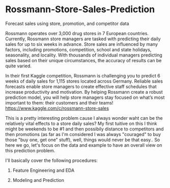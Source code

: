 # Rossmann-Store-Sales-Prediction

Forecast sales using store, promotion, and competitor data

Rossmann operates over 3,000 drug stores in 7 European countries. Currently, 
Rossmann store managers are tasked with predicting their daily sales for up to six weeks in advance. Store sales are influenced by many factors, including promotions, competition, school and state holidays, seasonality, and locality. With thousands of individual managers predicting sales based on their unique circumstances, the accuracy of results can be quite varied.

In their first Kaggle competition, Rossmann is challenging you to predict 6 weeks of daily sales for 1,115 stores located across Germany. Reliable sales forecasts enable store managers to create effective staff schedules that increase productivity and motivation. By helping Rossmann create a robust prediction model, you will help store managers stay focused on what’s most important to them: their customers and their teams! 
https://www.kaggle.com/c/rossmann-store-sales

This is a pretty interesting problem cause I always wonder waht can be the relatively vital effects to a store daily sales? My first tuitive on this I think might be weekends to be #1 and then possibily distance to competitors and then promotions (as far as I'm considered I was always "couraged" to buy those "buy one, get one" stuff), well, things would never be that easy.. So here we go, let's focus on the data and example to have an overall view on this prediction problem.

I'll basically cover the following procedures:
 
1. Feature Engineering and EDA
  
2. Modeling and Prediction
  
